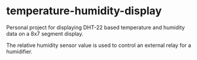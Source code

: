 # temperature-humidity-display

Personal project for displaying DHT-22 based temperature and humidity data on a 8x7 segment display.

The relative humidity sensor value is used to control an external relay for a humidifier.
